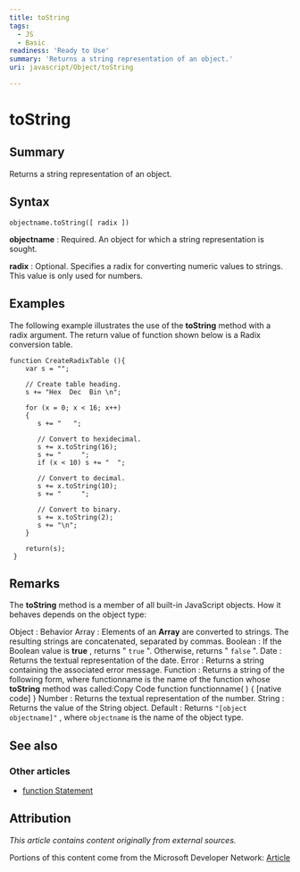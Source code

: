 ```yaml
---
title: toString
tags:
  - JS
  - Basic
readiness: 'Ready to Use'
summary: 'Returns a string representation of an object.'
uri: javascript/Object/toString

---
```

# toString

## Summary

Returns a string representation of an object.

## Syntax

    objectname.toString([ radix ])

**objectname**
:   Required. An object for which a string representation is sought.

**radix**
:   Optional. Specifies a radix for converting numeric values to strings. This value is only used for numbers.

## Examples

The following example illustrates the use of the **toString** method with a radix argument. The return value of function shown below is a Radix conversion table.

``` {.js}
function CreateRadixTable (){
    var s = "";

    // Create table heading.
    s += "Hex  Dec  Bin \n";

    for (x = 0; x < 16; x++)
    {
       s += "   ";

       // Convert to hexidecimal.
       s += x.toString(16);
       s += "     ";
       if (x < 10) s += "  ";

       // Convert to decimal.
       s += x.toString(10);
       s += "     ";

       // Convert to binary.
       s += x.toString(2);
       s += "\n";
    }

    return(s);
 }
```

## Remarks

The **toString** method is a member of all built-in JavaScript objects. How it behaves depends on the object type:

Object
:   Behavior
Array
:   Elements of an **Array** are converted to strings. The resulting strings are concatenated, separated by commas.
Boolean
:   If the Boolean value is **true** , returns " `true` ". Otherwise, returns " `false` ".
Date
:   Returns the textual representation of the date.
Error
:   Returns a string containing the associated error message.
Function
:   Returns a string of the following form, where functionname is the name of the function whose **toString** method was called:Copy Code function functionname( ) { [native code] }
Number
:   Returns the textual representation of the number.
String
:   Returns the value of the String object.
Default
:   Returns `"[object objectname]"` , where `objectname` is the name of the object type.

## See also

### Other articles

-   [function Statement](/javascript/statements/function)

## Attribution

*This article contains content originally from external sources.*

Portions of this content come from the Microsoft Developer Network: [Article](http://msdn.microsoft.com/en-us/library/ie/k6xhc6yc(v=vs.94).aspx)

